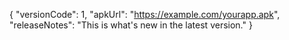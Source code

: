 {
  "versionCode": 1,
  "apkUrl": "https://example.com/yourapp.apk",
  "releaseNotes": "This is what's new in the latest version."
}